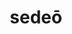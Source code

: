 ---
title: sedeō
meaning: to sit
ch: one
pos: verb
inf: sedēre
secondppstem: sed
infend: ēre
conjugation: second
derivative: sedentary, session, sessile
mt: yes
mt1thru4: yes
---